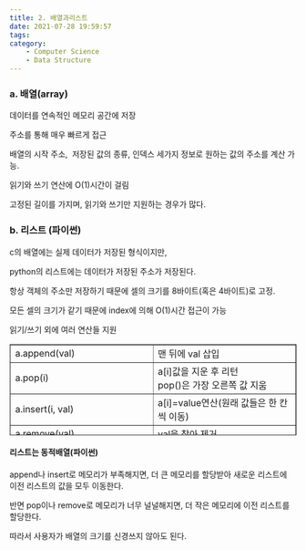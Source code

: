 ```yaml
---
title: 2. 배열과리스트
date: 2021-07-28 19:59:57
tags:
category:
    - Computer Science
    - Data Structure
---
```

### **a. 배열(array)**

데이터를 연속적인 메모리 공간에 저장

주소를 통해 매우 빠르게 접근

배열의 시작 주소,  저장된 값의 종류, 인덱스 세가지 정보로 원하는 값의 주소를 계산 가능.

읽기와 쓰기 연산에 O(1)시간이 걸림

고정된 길이를 가지며, 읽기와 쓰기만 지원하는 경우가 많다.

### **b. 리스트 (파이썬)**

c의 배열에는 실제 데이터가 저장된 형식이지만,

python의 리스트에는 데이터가 저장된 주소가 저장된다.

항상 객체의 주소만 저장하기 때문에 셀의 크기를 8바이트(혹은 4바이트)로 고정.

모든 셀의 크기가 같기 때문에 index에 의해 O(1)시간 접근이 가능

읽기/쓰기 외에 여러 연산들 지원

<table style="border-collapse: collapse; width: 100%; height: 160px;" border="1" data-ke-align="alignLeft" data-ke-style="style4"><tbody><tr style="height: 20px;"><td style="width: 50%; height: 20px;">a.append(val)</td><td style="width: 50%; height: 20px;">맨 뒤에 val 삽입</td></tr><tr style="height: 40px;"><td style="width: 50%; height: 40px;">a.pop(i)</td><td style="width: 50%; height: 40px;">a[i]값을 지운 후 리턴<br>pop()은 가장 오른쪽 값 지움</td></tr><tr style="height: 20px;"><td style="width: 50%; height: 20px;">a.insert(i, val)</td><td style="width: 50%; height: 20px;">a[i]=value연산(원래 값들은 한 칸씩 이동)</td></tr><tr style="height: 20px;"><td style="width: 50%; height: 20px;">a.remove(val)</td><td style="width: 50%; height: 20px;">val을 찾아 제거</td></tr><tr style="height: 20px;"><td style="width: 50%; height: 20px;">a.index(val)</td><td style="width: 50%; height: 20px;">val이 처음 등장하는 index 리턴</td></tr><tr style="height: 20px;"><td style="width: 50%; height: 20px;">a.count(val)</td><td style="width: 50%; height: 20px;">val이 몇 번 등장하는지 리턴</td></tr><tr style="height: 20px;"><td style="width: 50%; height: 20px;">a[i:j]</td><td style="width: 50%; height: 20px;">a[i]...a[j-1]까지 복사해 새 리스트로 반환</td></tr></tbody></table>

#### 리스트는 동적배열(파이썬)

append나 insert로 메모리가 부족해지면, 더 큰 메모리를 할당받아 새로운 리스트에 이전 리스트의 값을 모두 이동한다.

반면 pop이나 remove로 메모리가 너무 널널해지면, 더 작은 메모리에 이전 리스트를 할당한다.

따라서 사용자가 배열의 크기를 신경쓰지 않아도 된다.
